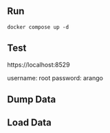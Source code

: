 ## Run
```
docker compose up -d
```

## Test
https://localhost:8529

username: root
password: arango

## Dump Data

## Load Data
